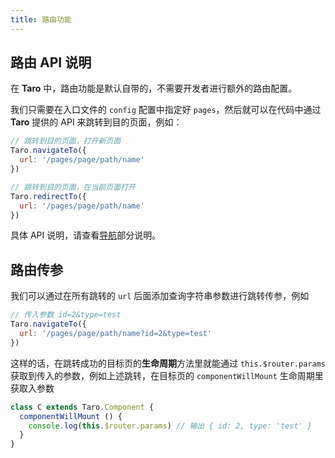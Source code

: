 ```yaml
---
title: 路由功能
---
```


## 路由 API 说明

在 **Taro** 中，路由功能是默认自带的，不需要开发者进行额外的路由配置。

我们只需要在入口文件的 `config` 配置中指定好 `pages`，然后就可以在代码中通过 **Taro** 提供的 API 来跳转到目的页面，例如：

```jsx
// 跳转到目的页面，打开新页面
Taro.navigateTo({
  url: '/pages/page/path/name'
})

// 跳转到目的页面，在当前页面打开
Taro.redirectTo({
  url: '/pages/page/path/name'
})
```

具体 API 说明，请查看[导航](./apis/interface/navigation/navigateTo)部分说明。

## 路由传参

我们可以通过在所有跳转的 `url` 后面添加查询字符串参数进行跳转传参，例如

```jsx
// 传入参数 id=2&type=test
Taro.navigateTo({
  url: '/pages/page/path/name?id=2&type=test'
})

```

这样的话，在跳转成功的目标页的**生命周期**方法里就能通过 `this.$router.params` 获取到传入的参数，例如上述跳转，在目标页的 `componentWillMount` 生命周期里获取入参数

```jsx
class C extends Taro.Component {
  componentWillMount () {
    console.log(this.$router.params) // 输出 { id: 2, type: 'test' }
  }
}
```
